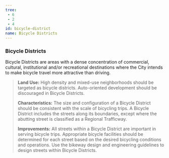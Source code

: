 ```yaml
---
tree:
 - 6
 - 2
 - 4
id: bicycle-district
name: Bicycle Districts
---
```

### Bicycle Districts

Bicycle Districts are areas with a dense concentration of commercial, cultural, institutional and/or recreational destinations where the City intends to make bicycle travel more attractive than driving.

> **Land Use:** High density and mixed-use neighborhoods should be targeted as bicycle districts. Auto-oriented development should be discouraged in Bicycle Districts.
>
> **Characteristics:** The size and configuration of a Bicycle District should be consistent with the scale of bicycling trips. A Bicycle District includes the streets along its boundaries, except where the abutting street is classified as a Regional Trafficway.
>
> **Improvements:** All streets within a Bicycle District are important in serving bicycle trips. Appropriate bicycle facilities should be determined for each street based on the desired bicycling conditions and operations. Use the bikeway design and engineering guidelines to design streets within Bicycle Districts.
